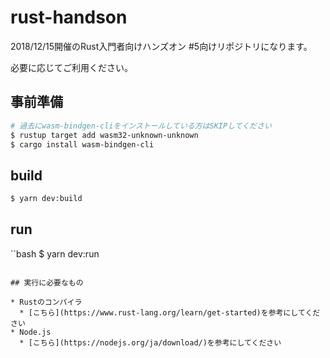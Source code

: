 # rust-handson

2018/12/15開催のRust入門者向けハンズオン #5向けリポジトリになります。

必要に応じてご利用ください。

## 事前準備

```bash
# 過去にwasm-bindgen-cliをインストールしている方はSKIPしてください
$ rustup target add wasm32-unknown-unknown
$ cargo install wasm-bindgen-cli
```

## build

```bash
$ yarn dev:build
```

## run

``bash
$ yarn dev:run
```

## 実行に必要なもの

* Rustのコンパイラ
  * [こちら](https://www.rust-lang.org/learn/get-started)を参考にしてください
* Node.js
  * [こちら](https://nodejs.org/ja/download/)を参考にしてください
